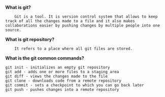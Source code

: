 **What is git?**
```
    Git is a tool. It is version control system that allows to keep track of all the changes made to a file and it also makes collaborations easier by pushing changes by multiple people into one source.
```
**What is git repository?**
```
    It refers to a place where all git files are stored.
```
**What is the git common commands?**
```
git init - initializes an empty git repository
git add - adds one or more files to a staging area
git diff - views the changes made to the file
git clone - downloads code from a remote repository
git commit - sets a checkpoint to which you can go back later
git push - pushes changes into a remote repository
```